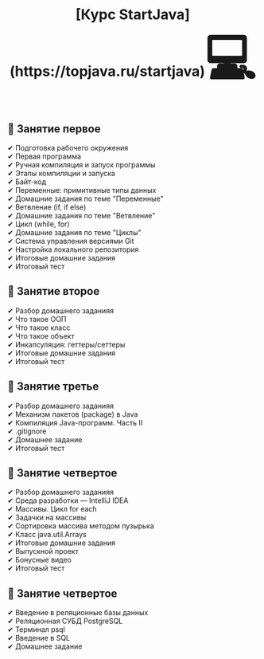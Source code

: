<h1 align="center">[Курс StartJava](https://topjava.ru/startjava)<span style='font-size:100px;'>&#128187;</span></h1> 
<h2><strong>&#128193; Занятие первое</strong></h2>
<div class="t516__text t-text t-text_sm" style="" field="li_text__1477074826223">
                                                                                 ✔ Подготовка рабочего окружения </br> 
                                                                                 ✔ Первая программа </br> 
                                                                                 ✔ Ручная компиляция и запуск программы </br> 
                                                                                 ✔ Этапы компиляции и запуска </br> 
                                                                                 ✔ Байт-код</br>
                                                                                 ✔ Переменные: примитивные типы данных</br>
                                                                                 ✔ Домашние задания по теме "Переменные"</br>
                                                                                 ✔ Ветвление (if, if else)</br> 
                                                                                 ✔ Домашние задания по теме "Ветвление"</br>
                                                                                 ✔ Цикл (while, for)</br>
                                                                                 ✔ Домашние задания по теме "Циклы" </br> 
                                                                                 ✔ Система управления версиями Git </br> 
                                                                                 ✔ Настройка локального репозитория </br> 
                                                                                 ✔ Итоговые домашние задания</br>
                                                                                 ✔ Итоговый тест</br></div>
<h2><strong>&#128193; Занятие второе</strong></h2>
<div class="t516__text t-text t-text_sm" style="" field="li_text__1477074826223">
                                                                                 ✔ Разбор домашнего заданияя </br> 
                                                                                 ✔ Что такое ООП </br> 
                                                                                 ✔ Что такое класс </br> 
                                                                                 ✔ Что такое объект </br> 
                                                                                 ✔ Инкапсуляция: геттеры/сеттеры</br>
                                                                                 ✔ Итоговые домашние задания</br>
                                                                                 ✔ Итоговый тест</br></div>
<h2><strong>&#128193; Занятие третье</strong></h2>
<div class="t516__text t-text t-text_sm" style="" field="li_text__1477074826223">
                                                                                 ✔ Разбор домашнего заданияя </br> 
                                                                                 ✔ Механизм пакетов (package) в Java </br> 
                                                                                 ✔ Компиляция Java-программ. Часть II </br> 
                                                                                 ✔ .gitignore </br> 
                                                                                 ✔ Домашнее задание</br>
                                                                                 ✔ Итоговый тест</br></div>
<h2><strong>&#128193; Занятие четвертое</strong></h2>
<div class="t516__text t-text t-text_sm" style="" field="li_text__1477074826223">
                                                                                 ✔ Разбор домашнего заданияя </br> 
                                                                                 ✔ Среда разработки — IntelliJ IDEA </br> 
                                                                                 ✔ Массивы. Цикл for each </br> 
                                                                                 ✔ Задачки на массивы </br> 
                                                                                 ✔ Сортировка массива методом пузырька</br>
                                                                                 ✔ Класс java.util.Arrays</br>
                                                                                 ✔ Итоговые домашние задания</br>
                                                                                 ✔ Выпускной проект</br>
                                                                                 ✔ Бонусные видео</br>
                                                                                 ✔ Итоговый тест</br></div>
<h2><strong>&#128193; Занятие четвертое</strong></h2>
<div class="t516__text t-text t-text_sm" style="" field="li_text__1477074826223">
                                                                                 ✔ Введение в реляционные базы данных</br> 
                                                                                 ✔ Реляционная СУБД PostgreSQL</br> 
                                                                                 ✔ Терминал psql</br> 
                                                                                 ✔ Введение в SQL</br> 
                                                                                 ✔ Домашнее задание</br></div>
                                                                                 
                                                                                 
